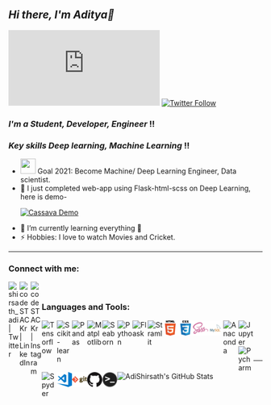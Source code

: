## ***Hi there, I'm Aditya👋***

[![Linkedin](https://img.shields.io/website?label=linkedin&style=for-the-badge&url=https%3A%2F%linkedin.com)][linkedin]
[![Twitter Follow](https://img.shields.io/twitter/follow/shirsath_adi?color=1DA1F2&logo=twitter&style=for-the-badge)](twitterr-follow)

### ***I'm a Student, Developer, Engineer*** !!
### ***Key skills Deep learning, Machine Learning*** !!

-  <img src="https://user-images.githubusercontent.com/75840165/113469768-f18fa080-946d-11eb-970d-036eb614f2d6.png" width=30 height=30> Goal 2021: Become Machine/ Deep Learning Engineer, Data scientist.
- 🔭 I just completed web-app using Flask-html-scss on Deep Learning, here is demo-

&nbsp;&nbsp;&nbsp;&nbsp;&nbsp;&nbsp;[![Cassava Demo](https://user-images.githubusercontent.com/75840165/113469514-bee4a880-946b-11eb-894c-ed87d60d822e.gif)](https://github.com/AdiShirsath/Cassava-Leaf-Disease-Detection)

- 🌱 I’m currently learning everything 🤣
- ⚡ Hobbies: I love to watch Movies and Cricket.
-----
### Connect with me:

[<img align="left" alt="shirsath_adi | Twitter" width="22px" src="https://user-images.githubusercontent.com/75840165/113473034-9e751800-9484-11eb-92af-5b0f8b348b88.png" />][twitter]
[<img align="left" alt="codeSTACKr | LinkedIn" width="22px" src="https://cdn.jsdelivr.net/npm/simple-icons@v3/icons/linkedin.svg" />][linkedin]
[<img align="left" alt="codeSTACKr | Instagram" width="22px" src="https://cdn.jsdelivr.net/npm/simple-icons@v3/icons/instagram.svg" />][instagram]

<br />

### Languages and Tools:
[<img align="left"  alt="Tensorflow" width="30px" src="https://user-images.githubusercontent.com/75840165/113471283-0aea1a00-9479-11eb-82e3-b9264ffe9aab.png"/>][tensorflow]
[<img align="left" alt="Scikit-learn" width="30px" src="https://user-images.githubusercontent.com/75840165/113471281-09205680-9479-11eb-9947-e712f7dd33f7.png" />][sklearn]
[<img align="left" alt="Pandas" width="30px" src="https://user-images.githubusercontent.com/75840165/113471285-0c1b4700-9479-11eb-9060-01f171b3b562.png" />][pandas]
[<img align="left" alt="Matplotlib" width="30px" src="https://user-images.githubusercontent.com/75840165/113471284-0b82b080-9479-11eb-98a0-bed08a493efb.png" />](https://matplotlib.org/)
[<img align="left" alt="Seaborn" width="30px" src="https://user-images.githubusercontent.com/75840165/113471386-8ba91600-9479-11eb-858b-432a30e66c4c.png" />](https://seaborn.pydata.org/)
[<img align="left" alt="Python" width="30px" src="https://user-images.githubusercontent.com/75840165/113471914-3f5fd500-947d-11eb-846d-c9a1030de47d.png" />](https://www.python.org/)
[<img align="left" alt="Flask" width="30px" src="https://user-images.githubusercontent.com/75840165/113471874-f019a480-947c-11eb-9757-01e239bf340a.png" />](https://flask.palletsprojects.com/en/1.1.x/)
[<img align="left" alt="Stramlit" width="30px" src="https://user-images.githubusercontent.com/75840165/113471875-f14ad180-947c-11eb-9546-02deeb48e3e9.png" />](https://streamlit.io/?target="_blank")

[<img align="left" alt="HTML5" width="30px" src="https://raw.githubusercontent.com/github/explore/80688e429a7d4ef2fca1e82350fe8e3517d3494d/topics/html/html.png" />](https://www.w3schools.com/html/)
[<img align="left" alt="CSS3" width="30px" src="https://raw.githubusercontent.com/github/explore/80688e429a7d4ef2fca1e82350fe8e3517d3494d/topics/css/css.png" />](https://www.w3schools.com/css/default.asp)
[<img align="left" alt="Sass" width="30px" src="https://raw.githubusercontent.com/github/explore/80688e429a7d4ef2fca1e82350fe8e3517d3494d/topics/sass/sass.png" />](https://sass-lang.com/documentation/syntax)
[<img align="left" alt="MySQL" width="30px" src="https://raw.githubusercontent.com/github/explore/80688e429a7d4ef2fca1e82350fe8e3517d3494d/topics/mysql/mysql.png" />](https://www.mysql.com/)

[<img align="left" alt="Anaconda" width="30px" src="https://user-images.githubusercontent.com/75840165/113471448-eb9fbc80-9479-11eb-8590-c52a359c7ede.png" />](https://www.anaconda.com/)
[<img align="left" alt="Jupyter" width="30px" src="https://user-images.githubusercontent.com/75840165/113471503-5650f800-947a-11eb-9039-5d3b7cdc2c53.png" />](https://jupyter.org/)
[<img align="left" alt="Pycharm" width="30px" src="https://user-images.githubusercontent.com/75840165/113471548-c3fd2400-947a-11eb-8b5b-bd5bc3886cc0.png" />](https://www.jetbrains.com/pycharm/)
[<img align="left" alt="Spyder" width="30px" src="https://user-images.githubusercontent.com/75840165/113471601-150d1800-947b-11eb-949e-a19338d06a5e.png" />](https://www.spyder-ide.org/)

[<img align="left" alt="Visual Studio Code" width="30px" src="https://raw.githubusercontent.com/github/explore/80688e429a7d4ef2fca1e82350fe8e3517d3494d/topics/visual-studio-code/visual-studio-code.png" />](https://code.visualstudio.com/)
<br>

[<img align="left" alt="Git" width="30px" src="https://raw.githubusercontent.com/github/explore/80688e429a7d4ef2fca1e82350fe8e3517d3494d/topics/git/git.png" />][webdevplaylist]
[<img  align="left" alt="GitHub" width="30px" src="https://raw.githubusercontent.com/github/explore/78df643247d429f6cc873026c0622819ad797942/topics/github/github.png" />][github]
<a href="https://www.youtube.com/playlist?list=PLkwxH9e_vrAJ0WbEsFA9W3I1W-g_BTsbt" target="_blank"><img align="left" alt="Terminal" width="30px" src="https://raw.githubusercontent.com/github/explore/80688e429a7d4ef2fca1e82350fe8e3517d3494d/topics/terminal/terminal.png" /></a>

<br />
<br />

---

   <img align="left" alt="AdiShirsath's GitHub Stats" src="https://github-readme-stat-two.vercel.app/api?username=AdiShirsath&show_icons=true&hide_border=true" />

 
  <!-- Links -->
  [linkedin]: https://www.linkedin.com/in/adishirsath55/
  [github]: https://github.com/AdiShirsath
  [twitter-follow]: https://twitter.com/intent/follow?original_referer=https%3A%2F%2Fgithub.com%2FcodeSTACKr&screen_name=shirsath_adi
  [twitter]:https://twitter.com/shirsath_adi
  [instagram]: https://www.instagram.com/adya_shirsath/
  [tensorflow]: https://www.tensorflow.org/
  [sklearn]: https://scikit-learn.org/stable/index.html
  [pandas]: https://pandas.pydata.org/
  [webdevplaylist]: https://www.youtube.com/playlist?list=PLkwxH9e_vrAJ0WbEsFA9W3I1W-g_BTsbt
